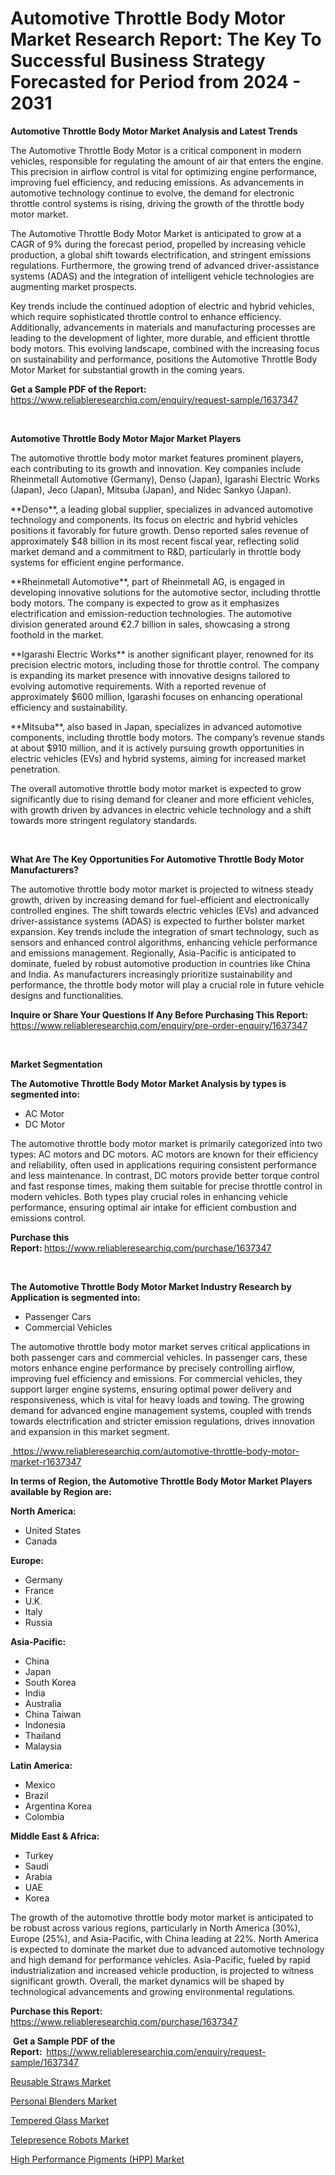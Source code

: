 <p><h1>Automotive Throttle Body Motor Market Research Report: The Key To Successful Business Strategy Forecasted for Period from 2024 - 2031</h1></p><p><strong>Automotive Throttle Body Motor Market Analysis and Latest Trends</strong></p>
<p><p>The Automotive Throttle Body Motor is a critical component in modern vehicles, responsible for regulating the amount of air that enters the engine. This precision in airflow control is vital for optimizing engine performance, improving fuel efficiency, and reducing emissions. As advancements in automotive technology continue to evolve, the demand for electronic throttle control systems is rising, driving the growth of the throttle body motor market.</p><p>The Automotive Throttle Body Motor Market is anticipated to grow at a CAGR of 9% during the forecast period, propelled by increasing vehicle production, a global shift towards electrification, and stringent emissions regulations. Furthermore, the growing trend of advanced driver-assistance systems (ADAS) and the integration of intelligent vehicle technologies are augmenting market prospects.</p><p>Key trends include the continued adoption of electric and hybrid vehicles, which require sophisticated throttle control to enhance efficiency. Additionally, advancements in materials and manufacturing processes are leading to the development of lighter, more durable, and efficient throttle body motors. This evolving landscape, combined with the increasing focus on sustainability and performance, positions the Automotive Throttle Body Motor Market for substantial growth in the coming years.</p></p>
<p><strong>Get a Sample PDF of the Report:&nbsp;</strong> <a href="https://www.reliableresearchiq.com/enquiry/request-sample/1637347">https://www.reliableresearchiq.com/enquiry/request-sample/1637347</a></p>
<p>&nbsp;</p>
<p><strong>Automotive Throttle Body Motor Major Market Players</strong></p>
<p><p>The automotive throttle body motor market features prominent players, each contributing to its growth and innovation. Key companies include Rheinmetall Automotive (Germany), Denso (Japan), Igarashi Electric Works (Japan), Jeco (Japan), Mitsuba (Japan), and Nidec Sankyo (Japan).</p><p>**Denso**, a leading global supplier, specializes in advanced automotive technology and components. Its focus on electric and hybrid vehicles positions it favorably for future growth. Denso reported sales revenue of approximately $48 billion in its most recent fiscal year, reflecting solid market demand and a commitment to R&D, particularly in throttle body systems for efficient engine performance.</p><p>**Rheinmetall Automotive**, part of Rheinmetall AG, is engaged in developing innovative solutions for the automotive sector, including throttle body motors. The company is expected to grow as it emphasizes electrification and emission-reduction technologies. The automotive division generated around €2.7 billion in sales, showcasing a strong foothold in the market.</p><p>**Igarashi Electric Works** is another significant player, renowned for its precision electric motors, including those for throttle control. The company is expanding its market presence with innovative designs tailored to evolving automotive requirements. With a reported revenue of approximately $600 million, Igarashi focuses on enhancing operational efficiency and sustainability.</p><p>**Mitsuba**, also based in Japan, specializes in advanced automotive components, including throttle body motors. The company’s revenue stands at about $910 million, and it is actively pursuing growth opportunities in electric vehicles (EVs) and hybrid systems, aiming for increased market penetration.</p><p>The overall automotive throttle body motor market is expected to grow significantly due to rising demand for cleaner and more efficient vehicles, with growth driven by advances in electric vehicle technology and a shift towards more stringent regulatory standards.</p></p>
<p>&nbsp;</p>
<p><strong>What Are The Key Opportunities For Automotive Throttle Body Motor Manufacturers?</strong></p>
<p><p>The automotive throttle body motor market is projected to witness steady growth, driven by increasing demand for fuel-efficient and electronically controlled engines. The shift towards electric vehicles (EVs) and advanced driver-assistance systems (ADAS) is expected to further bolster market expansion. Key trends include the integration of smart technology, such as sensors and enhanced control algorithms, enhancing vehicle performance and emissions management. Regionally, Asia-Pacific is anticipated to dominate, fueled by robust automotive production in countries like China and India. As manufacturers increasingly prioritize sustainability and performance, the throttle body motor will play a crucial role in future vehicle designs and functionalities.</p></p>
<p><strong>Inquire or Share Your Questions If Any Before Purchasing This Report:</strong> <a href="https://www.reliableresearchiq.com/enquiry/pre-order-enquiry/1637347">https://www.reliableresearchiq.com/enquiry/pre-order-enquiry/1637347</a></p>
<p>&nbsp;</p>
<p><strong>Market Segmentation</strong></p>
<p><strong>The Automotive Throttle Body Motor Market Analysis by types is segmented into:</strong></p>
<p><ul><li>AC Motor</li><li>DC Motor</li></ul></p>
<p><p>The automotive throttle body motor market is primarily categorized into two types: AC motors and DC motors. AC motors are known for their efficiency and reliability, often used in applications requiring consistent performance and less maintenance. In contrast, DC motors provide better torque control and fast response times, making them suitable for precise throttle control in modern vehicles. Both types play crucial roles in enhancing vehicle performance, ensuring optimal air intake for efficient combustion and emissions control.</p></p>
<p><strong>Purchase this Report:&nbsp;</strong><a href="https://www.reliableresearchiq.com/purchase/1637347">https://www.reliableresearchiq.com/purchase/1637347</a></p>
<p>&nbsp;</p>
<p><strong>The Automotive Throttle Body Motor Market Industry Research by Application is segmented into:</strong></p>
<p><ul><li>Passenger Cars</li><li>Commercial Vehicles</li></ul></p>
<p><p>The automotive throttle body motor market serves critical applications in both passenger cars and commercial vehicles. In passenger cars, these motors enhance engine performance by precisely controlling airflow, improving fuel efficiency and emissions. For commercial vehicles, they support larger engine systems, ensuring optimal power delivery and responsiveness, which is vital for heavy loads and towing. The growing demand for advanced engine management systems, coupled with trends towards electrification and stricter emission regulations, drives innovation and expansion in this market segment.</p></p>
<p><a href="https://www.reliableresearchiq.com/automotive-throttle-body-motor-market-r1637347">&nbsp;https://www.reliableresearchiq.com/automotive-throttle-body-motor-market-r1637347</a></p>
<p><strong>In terms of Region, the Automotive Throttle Body Motor Market Players available by Region are:</strong></p>
<p>
    <p> <strong> North America: </strong>
        <ul>
            <li>United States</li>
            <li>Canada</li>
        </ul>
        </p> 
    <p> <strong> Europe: </strong>
        <ul>
            <li>Germany</li>
            <li>France</li>
            <li>U.K.</li>
            <li>Italy</li>
            <li>Russia</li>
        </ul>
        </p> 
    <p> <strong> Asia-Pacific: </strong>
        <ul>
            <li>China</li>
            <li>Japan</li>
            <li>South Korea</li>
            <li>India</li>
            <li>Australia</li>
            <li>China Taiwan</li>
            <li>Indonesia</li>
            <li>Thailand</li>
            <li>Malaysia</li>
        </ul>
        </p> 
    <p> <strong> Latin America: </strong>
        <ul>
            <li>Mexico</li>
            <li>Brazil</li>
            <li>Argentina Korea</li>
            <li>Colombia</li>
        </ul>
        </p> 
    <p> <strong> Middle East & Africa: </strong>
        <ul>
            <li>Turkey</li>
            <li>Saudi</li>
            <li>Arabia</li>
            <li>UAE</li>
            <li>Korea</li>
        </ul>
    </p>
    </p>
<p><p>The growth of the automotive throttle body motor market is anticipated to be robust across various regions, particularly in North America (30%), Europe (25%), and Asia-Pacific, with China leading at 22%. North America is expected to dominate the market due to advanced automotive technology and high demand for performance vehicles. Asia-Pacific, fueled by rapid industrialization and increased vehicle production, is projected to witness significant growth. Overall, the market dynamics will be shaped by technological advancements and growing environmental regulations.</p></p>
<p><strong>Purchase this Report: </strong><a href="https://www.reliableresearchiq.com/purchase/1637347">https://www.reliableresearchiq.com/purchase/1637347</a></p>
<p>&nbsp;<strong>Get a Sample PDF of the Report:&nbsp;&nbsp;</strong><a href="https://www.reliableresearchiq.com/enquiry/request-sample/1637347">https://www.reliableresearchiq.com/enquiry/request-sample/1637347</a></p>
<p><strong></strong></p>
<p><p><a href="https://issuu.com/reportprime-2/docs/reusable-straws-market-size-2030.pp_609da16d0babfe">Reusable Straws Market</a></p><p><a href="https://issuu.com/reportprime-2/docs/personal-blenders-market-size-2030._6da4aae947ed6e">Personal Blenders Market</a></p><p><a href="https://www.linkedin.com/pulse/tempered-glass-market-size-share-competitive-landscape-trend-analysis-uctne?trackingId=AItQFkE7S6mCX050Nr1bNA%3D%3D">Tempered Glass Market</a></p><p><a href="https://www.linkedin.com/pulse/telepresence-robots-market-share-size-trends-industry-analysis-dnwef?trackingId=fi6UYBRrT5WVvR4fbd3bbw%3D%3D">Telepresence Robots Market</a></p><p><a href="https://medium.com/@joydelacr54/global-high-performance-pigments-hpp-market-trends-insights-into-growth-opportunities-and-d6d381a6fbef?postPublishedType=repub">High Performance Pigments (HPP) Market</a></p></p>